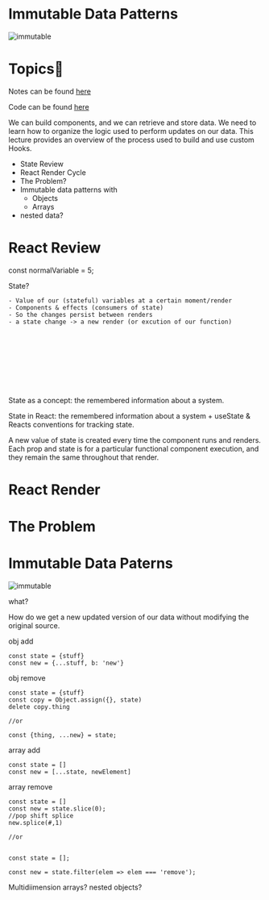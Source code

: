 
# Immutable Data Patterns

![immutable](https://raw.githubusercontent.com/tborsa/lectures/master/week7/day3/assets/tablet.jpg)


# Topics📢

Notes can be found [here](https://github.com/tborsa/lectures/tree/master/week7/day2)

Code can be found [here](https://github.com/tborsa/react-week-playground)

We can build components, and we can retrieve and store data. We need to learn how to organize the logic used to perform updates on our data. This lecture provides an overview of the process used to build and use custom Hooks.

- State Review
- React Render Cycle
- The Problem?
- Immutable data patterns with
  - Objects 
  - Arrays
- nested data?


# React Review

const normalVariable = 5;

State?

```
- Value of our (stateful) variables at a certain moment/render
- Components & effects (consumers of state)
- So the changes persist between renders
- a state change -> a new render (or excution of our function)










```

State as a concept: the remembered information about a system.

State in React: the remembered information about a system + useState & Reacts conventions for tracking state. 

A new value of state is created every time the component runs and renders.
Each prop and state is for a particular functional component execution, and they remain the same throughout that render. 

# React Render


# The Problem

# Immutable Data Paterns
![immutable](https://raw.githubusercontent.com/tborsa/lectures/master/week7/day3/assets/immutable.jpg)

what?

How do we get a new updated version of our data without modifying the original source. 


obj add
```
const state = {stuff}
const new = {...stuff, b: 'new'}
```


obj remove
```
const state = {stuff}
const copy = Object.assign({}, state)
delete copy.thing

//or

const {thing, ...new} = state;

```


array add
```
const state = []
const new = [...state, newElement]
```

array remove
```
const state = []
const new = state.slice(0);
//pop shift splice
new.splice(#,1)

//or


const state = [];

const new = state.filter(elem => elem === 'remove');

```


Multidiimension arrays? nested objects?
